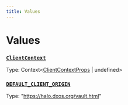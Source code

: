 ```yaml
---
title: Values
---
```

# Values 

### [`ClientContext`](https://github.com/dxos/dxos/blob/main/packages/sdk/react-client/src/client/ClientContext.tsx#L35)
Type: Context&lt;[ClientContextProps](/api/@dxos/react-client/types/ClientContextProps) | undefined&gt;

### [`DEFAULT_CLIENT_ORIGIN`]()
Type: "https://halo.dxos.org/vault.html"
